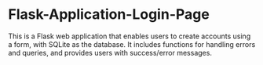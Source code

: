 # Flask-Application-Login-Page
This is a Flask web application that enables users to create accounts using a form, with SQLite as the database. It includes functions for handling errors and queries, and provides users with success/error messages.
